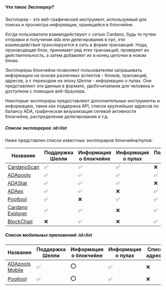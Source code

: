 ##### Что такое Эксплорер?

Эксплорер - это веб-графический инструмент, используемый для поиска и просмотра информации, хранящейся в блокчейне.

Когда пользователи взаимодействуют с сетью Cardano, будь то путем отправки и получения ada или делегирования в пул, эти взаимодействия транслируются в сеть в форме транзакций. Нода, производящая блок, принимает ряд этих транзакций, проверяет их действительность, а затем добавляет их в конец цепочки в новом блоке.

Эксплореры блокчейна позволяют пользователям запрашивать информацию на основе различных аспектов - блоков, транзакций, адресов, а с переходом на эпоху Шелли - информацию о пулах. Они представляют эти данные в формате, удобочитаемом для человека и доступном с помощью веб-браузера.

Некоторые эксплореры предоставляют дополнительные инструменты и информацию, такие как поддержка API, список крупнейших адресов по балансу ADA, графическая визуализация сетевой активности блокчейна, распределение делегирования и т.д.

##### Список эксплореров :id=list

Ниже представлен список известных эксплореров блокчейна/пулов:

|Название          |Поддержка Шелли|Информация о блокчейне|Информация о пулах|Поддержка API|Список адресов|Официальный|
|------------------|---------------|----------------------|------------------|-------------|--------------|-----------|
|[CardanoScan]     |✅            |✅                   |✅                |❌           |❌            |❌|
|[ADApools]        |✅            |✅                   |✅                |✅           |✅            |❌|
|[ADAStat]         |✅            |✅                   |✅                |❌           |✅            |❌|
|[ADAex]           |✅            |✅                   |❌                |✅           |✅            |❌|
|[Pooltool]        |✅            |❌                   |✅                |✅           |❌            |❌|
|[Cardano Explorer]|✅            |✅                   |❌                |✅           |❌            |[IOHK](https://iohk.io)|
|[BlockChair]      |❌            |✅                   |❌                |✅           |❌            |❌|

[Cardano Explorer]: https://explorer.cardano.org
[ADAEx]: https://adaex.org
[CardanoScan]: https://cardanoscan.io
[Pooltool]: https://pooltool.io
[AdaStat]: https://adastat.net
[BlockChair]: https://blockchair.com/cardano
[ADApools]: https://adapools.org

##### Список мобильных приложений :id=list

|Название          |Поддержка Шелли|Информация о блокчейне|Информация о пулах|Список адресов|Официальный|
|------------------|---------------|----------------------|------------------|--------------|-----------|
|[ADApools Mobile] |✅             |⭕                   |✅               |❌          |❌|
|[Pooltool]        |✅             |⭕                   |✅               |❌          |❌|

[ADApools Mobile]: https://adapools.org/mobile
[Pooltool]: https://pegasuspool.info/mobile
